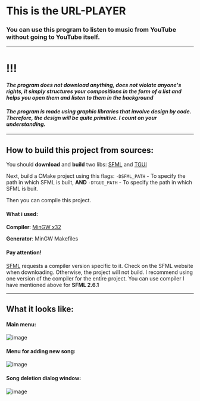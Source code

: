 # This is the URL-PLAYER

### You can use this program to listen to music from YouTube without going to YouTube itself.

------------

# !!!
#### *The program does not download anything, does not violate anyone's rights, it simply structures your compositions in the form of a list and helps you open them and listen to them in the background*

#### *The program is made using graphic libraries that involve design by code. Therefore, the design will be quite primitive. I count on your understanding.*
------------

## How to build this project from sources:

You should **download** and **build** two libs: [SFML](https://www.sfml-dev.org/download/sfml/2.6.1/ "SFML") and [TGUI](https://tgui.eu/download/ "TGUI")

Next, build a CMake project using this flags:  `-DSFML_PATH` - To specify the path in which SFML is built, **AND** `-DTGUI_PATH` - To specify the path in which SFML is buit.

Then you can compile this project. 

#### What i used:
**Compiler**: [MinGW x32](https://github.com/brechtsanders/winlibs_mingw/releases/download/13.1.0-16.0.5-11.0.0-msvcrt-r5/winlibs-i686-posix-dwarf-gcc-13.1.0-mingw-w64msvcrt-11.0.0-r5.7z "MinGW x32 link")

**Generator**: MinGW Makefiles

#### Pay attention!
[SFML](https://www.sfml-dev.org/download/sfml/2.6.1/ "SFML") requests a compiler version specific to it. Check on the SFML website when downloading. Otherwise, the project will not build. I recommend using one version of the compiler for the entire project. You can use compiler I have mentioned above for **SFML 2.6.1**

------------



## What it looks like:

#### Main menu:
![image](https://github.com/user-attachments/assets/b5c2034e-0ea6-4e2b-8c0d-4f34b366aa39)

#### Menu for adding new song:
![image](https://github.com/user-attachments/assets/a61bdaab-dc97-4376-a16a-34045fe10390)

#### Song deletion dialog window:
![image](https://github.com/user-attachments/assets/f291b3fc-4df6-4652-ad3f-800422018738)
